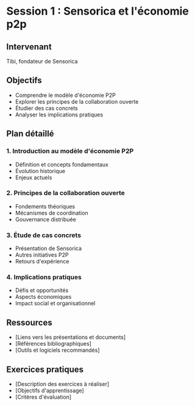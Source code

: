 # Session 1 : Sensorica et l'économie p2p

## Intervenant
Tibi, fondateur de Sensorica

## Objectifs
- Comprendre le modèle d'économie P2P
- Explorer les principes de la collaboration ouverte
- Étudier des cas concrets
- Analyser les implications pratiques

## Plan détaillé

### 1. Introduction au modèle d'économie P2P
- Définition et concepts fondamentaux
- Évolution historique
- Enjeux actuels

### 2. Principes de la collaboration ouverte
- Fondements théoriques
- Mécanismes de coordination
- Gouvernance distribuée

### 3. Étude de cas concrets
- Présentation de Sensorica
- Autres initiatives P2P
- Retours d'expérience

### 4. Implications pratiques
- Défis et opportunités
- Aspects économiques
- Impact social et organisationnel

## Ressources
- [Liens vers les présentations et documents]
- [Références bibliographiques]
- [Outils et logiciels recommandés]

## Exercices pratiques
- [Description des exercices à réaliser]
- [Objectifs d'apprentissage]
- [Critères d'évaluation]
